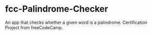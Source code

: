 # fcc-Palindrome-Checker
An app that checks whether a given word is a palindrome. Certification Project from freeCodeCamp.
